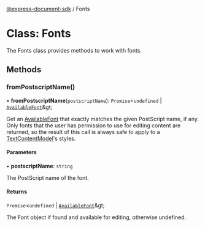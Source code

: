 [@express-document-sdk](../overview.md) / Fonts

# Class: Fonts

The Fonts class provides methods to work with fonts.

## Methods

### fromPostscriptName()

• **fromPostscriptName**(`postscriptName`): `Promise`&lt;`undefined` \| [`AvailableFont`](available-font.md)\&gt;

Get an [AvailableFont](available-font.md) that exactly matches the given PostScript name, if any. Only fonts that the user has permission to use
for editing content are returned, so the result of this call is always safe to apply to a [TextContentModel](text-content-model.md)'s styles.

#### Parameters

• **postscriptName**: `string`

The PostScript name of the font.

#### Returns

`Promise`&lt;`undefined` \| [`AvailableFont`](available-font.md)\&gt;

The Font object if found and available for editing, otherwise undefined.
